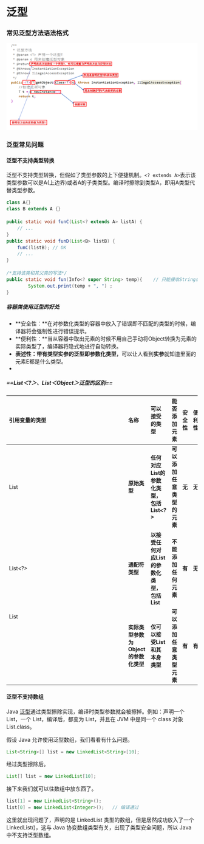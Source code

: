 # 泛型

### 常见泛型方法语法格式

![image-20220717175516197](JAVA26泛型.assets/image-20220717175516197.png)



### 泛型常见问题

#### 泛型不支持类型转换

泛型不支持类型转换，但假如了类型参数的上下便捷机制。`<? extends A>`表示该类型参数可以是A(上边界)或者A的子类类型。编译时擦除到类型A，即用A类型代替类型参数。

```java
class A{}
class B extends A {}

public static void funC(List<? extends A> listA) {
    // ...          
}
public static void funD(List<B> listB) {
    funC(listB); // OK
    // ...             
}

/*支持该类和其父类的写法*/
public static void fun(Info<? super String> temp){    // 只能接收String或Object类型的泛型，String类的父类只有Object类
        System.out.print(temp + ", ") ;
}
```





##### 容器类使用泛型的好处

- **安全性：**在对参数化类型的容器中放入了错误即不匹配的类型的时候，编译器将会强制性进行错误提示。
- **便利性：**当从容器中取出元素的时候不用自己手动将Object转换为元素的实际类型了，编译器将隐式地进行自动转换。
- **表述性：带有类型实参的泛型即参数化类型**，可以让人看到**实参**就知道里面的元素E都是什么类型。
- 

##### ==List＜?＞、List＜Object＞泛型的区别==

| 引用变量的类型 | 名称                                 | 可以接受的类型                                  | 能否添加元素               | 安全性 | 便利性 | 表述性 |
| :------------- | :----------------------------------- | :---------------------------------------------- | :------------------------- | :----- | :----- | :----- |
| List           | **原始类型**                         | **任何对应List<E>的参数化类型， 包括List<?>**   | **可以添加任意类型的元素** | **无** | **无** | **无** |
| List<?>        | **通配符类型**                       | **以接受任何对应List<E>的参数化类型，包括List** | **不能添加任何元素**       | **有** | **无** | **有** |
| List<Object>   | **实际类型参数为Object的参数化类型** | **仅可以接受List和其本身类型**                  | **可以添加任意类型元素**   | **有** | **有** | **有** |



#### 泛型不支持数组

Java [泛型](https://so.csdn.net/so/search?q=泛型&spm=1001.2101.3001.7020)通过类型擦除实现，编译时类型参数就会被擦掉。例如：声明一个 List<String>，一个 List<Integer>，编译后，都变为 List，并且在 JVM 中是同一个 class 对象 List.class。

假设 Java 允许使用泛型数组，我们看看有什么问题。

```java
List<String>[] list = new LinkedList<String>[10];
```

经过类型擦除后。

```java
List[] list = new LinkedList[10];
```

接下来我们就可以往数组中放东西了。

```java
list[1] = new LinkedList<String>();	
list[0] = new LinkedList<Integer>();   // 编译通过
```

这里就出现问题了，声明的是 LinkedList<String> 类型的数组，但是居然成功放入了一个 LinkedList<Integer>()，这与 Java 协变数组类型有关，出现了类型安全问题，所以 Java 中不支持泛型数组。
